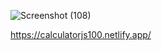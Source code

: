![Screenshot (108)](https://user-images.githubusercontent.com/122821355/234374333-15f05f68-d82e-4a74-b1c1-6da3cd2bbd55.png)

https://calculatorjs100.netlify.app/
